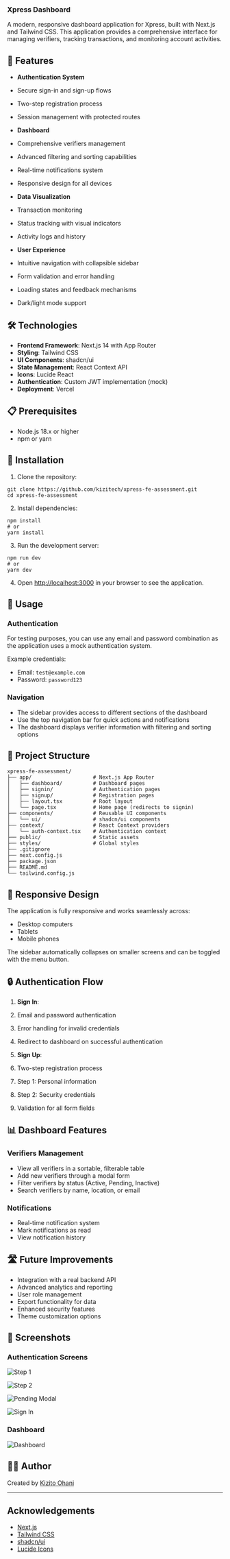 ### Xpress Dashboard

A modern, responsive dashboard application for Xpress, built with Next.js and Tailwind CSS. This application provides a comprehensive interface for managing verifiers, tracking transactions, and monitoring account activities.





## 🚀 Features

- **Authentication System**

- Secure sign-in and sign-up flows
- Two-step registration process
- Session management with protected routes



- **Dashboard**

- Comprehensive verifiers management
- Advanced filtering and sorting capabilities
- Real-time notifications system
- Responsive design for all devices



- **Data Visualization**

- Transaction monitoring
- Status tracking with visual indicators
- Activity logs and history



- **User Experience**

- Intuitive navigation with collapsible sidebar
- Form validation and error handling
- Loading states and feedback mechanisms
- Dark/light mode support





## 🛠️ Technologies

- **Frontend Framework**: Next.js 14 with App Router
- **Styling**: Tailwind CSS
- **UI Components**: shadcn/ui
- **State Management**: React Context API
- **Icons**: Lucide React
- **Authentication**: Custom JWT implementation (mock)
- **Deployment**: Vercel


## 📋 Prerequisites

- Node.js 18.x or higher
- npm or yarn


## 🔧 Installation

1. Clone the repository:

```shellscript
git clone https://github.com/kizitech/xpress-fe-assessment.git
cd xpress-fe-assessment
```


2. Install dependencies:

```shellscript
npm install
# or
yarn install
```


3. Run the development server:

```shellscript
npm run dev
# or
yarn dev
```


4. Open [http://localhost:3000](http://localhost:3000) in your browser to see the application.


## 🔑 Usage

### Authentication

For testing purposes, you can use any email and password combination as the application uses a mock authentication system.

Example credentials:

- Email: `test@example.com`
- Password: `password123`


### Navigation

- The sidebar provides access to different sections of the dashboard
- Use the top navigation bar for quick actions and notifications
- The dashboard displays verifier information with filtering and sorting options


## 📁 Project Structure

```plaintext
xpress-fe-assessment/
├── app/                    # Next.js App Router
│   ├── dashboard/          # Dashboard pages
│   ├── signin/             # Authentication pages
│   ├── signup/             # Registration pages
│   ├── layout.tsx          # Root layout
│   └── page.tsx            # Home page (redirects to signin)
├── components/             # Reusable UI components
│   └── ui/                 # shadcn/ui components
├── context/                # React Context providers
│   └── auth-context.tsx    # Authentication context
├── public/                 # Static assets
├── styles/                 # Global styles
├── .gitignore
├── next.config.js
├── package.json
├── README.md
└── tailwind.config.js
```

## 📱 Responsive Design

The application is fully responsive and works seamlessly across:

- Desktop computers
- Tablets
- Mobile phones


The sidebar automatically collapses on smaller screens and can be toggled with the menu button.

## 🔒 Authentication Flow

1. **Sign In**:

1. Email and password authentication
2. Error handling for invalid credentials
3. Redirect to dashboard on successful authentication



2. **Sign Up**:

1. Two-step registration process
2. Step 1: Personal information
3. Step 2: Security credentials
4. Validation for all form fields





## 📊 Dashboard Features

### Verifiers Management

- View all verifiers in a sortable, filterable table
- Add new verifiers through a modal form
- Filter verifiers by status (Active, Pending, Inactive)
- Search verifiers by name, location, or email


### Notifications

- Real-time notification system
- Mark notifications as read
- View notification history


## 🛣️ Future Improvements

- Integration with a real backend API
- Advanced analytics and reporting
- User role management
- Export functionality for data
- Enhanced security features
- Theme customization options


## 📸 Screenshots

### Authentication Screens

![Step 1](<public/Screenshot 2025-03-21 124545.png>)

![Step 2](<public/Screenshot 2025-03-21 124557.png>)

![Pending Modal](<public/Screenshot 2025-03-21 124604.png>)

![Sign In](<public/Screenshot 2025-03-21 124617.png>)






### Dashboard

![Dashboard](<public/Screenshot 2025-03-21 124627.png>)



## 👨‍💻 Author

Created by [Kizito Ohani](https://www.linkedin.com/in/ohanikizito/)

---

## Acknowledgements

- [Next.js](https://nextjs.org/)
- [Tailwind CSS](https://tailwindcss.com/)
- [shadcn/ui](https://ui.shadcn.com/)
- [Lucide Icons](https://lucide.dev/)
